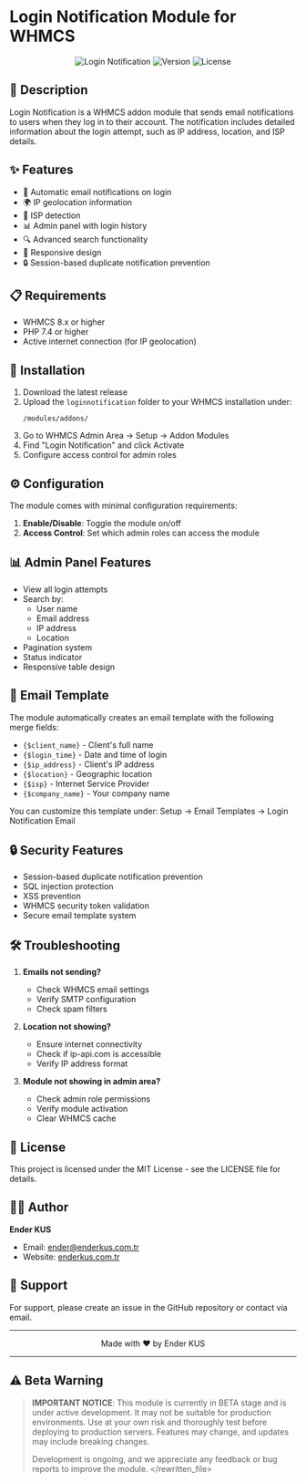 # Login Notification Module for WHMCS

<div align="center">

![Login Notification](https://img.shields.io/badge/WHMCS-Login%20Notification-blue)
![Version](https://img.shields.io/badge/Version-1.0%20BETA-orange)
![License](https://img.shields.io/badge/License-MIT-green)

</div>

## 📝 Description

Login Notification is a WHMCS addon module that sends email notifications to users when they log in to their account. The notification includes detailed information about the login attempt, such as IP address, location, and ISP details.

## ✨ Features

- 📧 Automatic email notifications on login
- 🌍 IP geolocation information
- 🏢 ISP detection
- 📊 Admin panel with login history
- 🔍 Advanced search functionality
- 📱 Responsive design
- 🔒 Session-based duplicate notification prevention

## 📋 Requirements

- WHMCS 8.x or higher
- PHP 7.4 or higher
- Active internet connection (for IP geolocation)

## 💾 Installation

1. Download the latest release
2. Upload the `loginnotification` folder to your WHMCS installation under:
   ```
   /modules/addons/
   ```
3. Go to WHMCS Admin Area → Setup → Addon Modules
4. Find "Login Notification" and click Activate
5. Configure access control for admin roles

## ⚙️ Configuration

The module comes with minimal configuration requirements:

1. **Enable/Disable**: Toggle the module on/off
2. **Access Control**: Set which admin roles can access the module

## 📊 Admin Panel Features

- View all login attempts
- Search by:
  - User name
  - Email address
  - IP address
  - Location
- Pagination system
- Status indicator
- Responsive table design

## 📧 Email Template

The module automatically creates an email template with the following merge fields:

- `{$client_name}` - Client's full name
- `{$login_time}` - Date and time of login
- `{$ip_address}` - Client's IP address
- `{$location}` - Geographic location
- `{$isp}` - Internet Service Provider
- `{$company_name}` - Your company name

You can customize this template under:
Setup → Email Templates → Login Notification Email

## 🔒 Security Features

- Session-based duplicate notification prevention
- SQL injection protection
- XSS prevention
- WHMCS security token validation
- Secure email template system

## 🛠️ Troubleshooting

1. **Emails not sending?**
   - Check WHMCS email settings
   - Verify SMTP configuration
   - Check spam filters

2. **Location not showing?**
   - Ensure internet connectivity
   - Check if ip-api.com is accessible
   - Verify IP address format

3. **Module not showing in admin area?**
   - Check admin role permissions
   - Verify module activation
   - Clear WHMCS cache

## 📝 License

This project is licensed under the MIT License - see the LICENSE file for details.

## 👨‍💻 Author

**Ender KUS**
- Email: ender@enderkus.com.tr
- Website: [enderkus.com.tr](https://enderkus.com.tr)

## 🤝 Support

For support, please create an issue in the GitHub repository or contact via email.

---

<div align="center">
Made with ❤️ by Ender KUS
</div>

---

## ⚠️ Beta Warning

> **IMPORTANT NOTICE**: This module is currently in BETA stage and is under active development. It may not be suitable for production environments. Use at your own risk and thoroughly test before deploying to production servers. Features may change, and updates may include breaking changes.
>
> Development is ongoing, and we appreciate any feedback or bug reports to improve the module.
  </rewritten_file> 